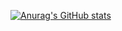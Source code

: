 [![Anurag's GitHub stats](https://github-readme-stats.vercel.app/api?username=Sublimeful)](https://github.com/anuraghazra/github-readme-stats)
